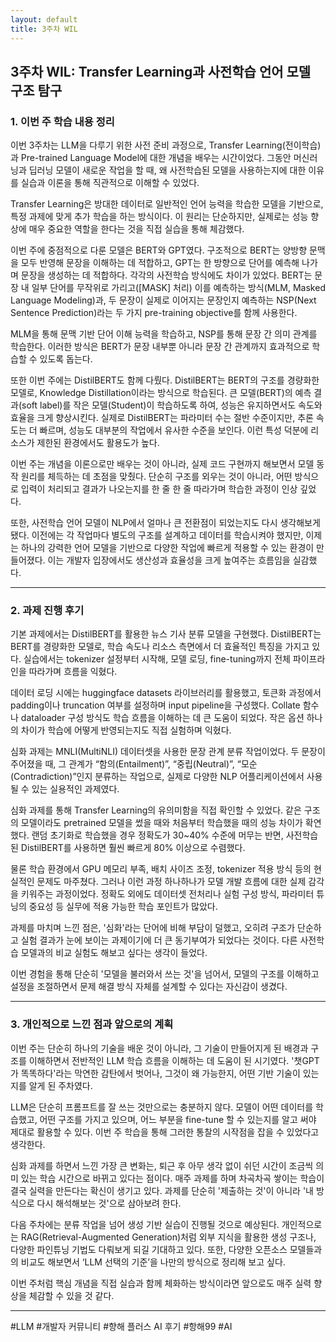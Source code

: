 ```yaml
---
layout: default
title: 3주차 WIL
---
```


## 3주차 WIL: Transfer Learning과 사전학습 언어 모델 구조 탐구

### 1. 이번 주 학습 내용 정리

이번 3주차는 LLM을 다루기 위한 사전 준비 과정으로, Transfer Learning(전이학습)과 Pre-trained Language Model에 대한 개념을 배우는 시간이었다. 그동안 머신러닝과 딥러닝 모델이 새로운 작업을 할 때, 왜 사전학습된 모델을 사용하는지에 대한 이유를 실습과 이론을 통해 직관적으로 이해할 수 있었다.

Transfer Learning은 방대한 데이터로 일반적인 언어 능력을 학습한 모델을 기반으로, 특정 과제에 맞게 추가 학습을 하는 방식이다. 이 원리는 단순하지만, 실제로는 성능 향상에 매우 중요한 역할을 한다는 것을 직접 실습을 통해 체감했다.

이번 주에 중점적으로 다룬 모델은 BERT와 GPT였다. 구조적으로 BERT는 양방향 문맥을 모두 반영해 문장을 이해하는 데 적합하고, GPT는 한 방향으로 단어를 예측해 나가며 문장을 생성하는 데 적합하다. 각각의 사전학습 방식에도 차이가 있었다. BERT는 문장 내 일부 단어를 무작위로 가리고([MASK] 처리) 이를 예측하는 방식(MLM, Masked Language Modeling)과, 두 문장이 실제로 이어지는 문장인지 예측하는 NSP(Next Sentence Prediction)라는 두 가지 pre-training objective를 함께 사용한다.

MLM을 통해 문맥 기반 단어 이해 능력을 학습하고, NSP를 통해 문장 간 의미 관계를 학습한다. 이러한 방식은 BERT가 문장 내부뿐 아니라 문장 간 관계까지 효과적으로 학습할 수 있도록 돕는다.

또한 이번 주에는 DistilBERT도 함께 다뤘다. DistilBERT는 BERT의 구조를 경량화한 모델로, Knowledge Distillation이라는 방식으로 학습된다. 큰 모델(BERT)의 예측 결과(soft label)를 작은 모델(Student)이 학습하도록 하여, 성능은 유지하면서도 속도와 효율을 크게 향상시킨다. 실제로 DistilBERT는 파라미터 수는 절반 수준이지만, 추론 속도는 더 빠르며, 성능도 대부분의 작업에서 유사한 수준을 보인다. 이런 특성 덕분에 리소스가 제한된 환경에서도 활용도가 높다.

이번 주는 개념을 이론으로만 배우는 것이 아니라, 실제 코드 구현까지 해보면서 모델 동작 원리를 체득하는 데 초점을 맞췄다. 단순히 구조를 외우는 것이 아니라, 어떤 방식으로 입력이 처리되고 결과가 나오는지를 한 줄 한 줄 따라가며 학습한 과정이 인상 깊었다.

또한, 사전학습 언어 모델이 NLP에서 얼마나 큰 전환점이 되었는지도 다시 생각해보게 됐다. 이전에는 각 작업마다 별도의 구조를 설계하고 데이터를 학습시켜야 했지만, 이제는 하나의 강력한 언어 모델을 기반으로 다양한 작업에 빠르게 적용할 수 있는 환경이 만들어졌다. 이는 개발자 입장에서도 생산성과 효율성을 크게 높여주는 흐름임을 실감했다.

---

### 2. 과제 진행 후기

기본 과제에서는 DistilBERT를 활용한 뉴스 기사 분류 모델을 구현했다. DistilBERT는 BERT를 경량화한 모델로, 학습 속도나 리소스 측면에서 더 효율적인 특징을 가지고 있다. 실습에서는 tokenizer 설정부터 시작해, 모델 로딩, fine-tuning까지 전체 파이프라인을 따라가며 흐름을 익혔다.

데이터 로딩 시에는 huggingface datasets 라이브러리를 활용했고, 토큰화 과정에서 padding이나 truncation 여부를 설정하며 input pipeline을 구성했다. Collate 함수나 dataloader 구성 방식도 학습 흐름을 이해하는 데 큰 도움이 되었다. 작은 옵션 하나의 차이가 학습에 어떻게 반영되는지도 직접 실험하며 익혔다.

심화 과제는 MNLI(MultiNLI) 데이터셋을 사용한 문장 관계 분류 작업이었다. 두 문장이 주어졌을 때, 그 관계가 “함의(Entailment)”, “중립(Neutral)”, “모순(Contradiction)”인지 분류하는 작업으로, 실제로 다양한 NLP 어플리케이션에서 사용될 수 있는 실용적인 과제였다.

심화 과제를 통해 Transfer Learning의 유의미함을 직접 확인할 수 있었다. 같은 구조의 모델이라도 pretrained 모델을 썼을 때와 처음부터 학습했을 때의 성능 차이가 확연했다. 랜덤 초기화로 학습했을 경우 정확도가 30~40% 수준에 머무는 반면, 사전학습된 DistilBERT를 사용하면 훨씬 빠르게 80% 이상으로 수렴했다.

물론 학습 환경에서 GPU 메모리 부족, 배치 사이즈 조정, tokenizer 적용 방식 등의 현실적인 문제도 마주쳤다. 그러나 이런 과정 하나하나가 모델 개발 흐름에 대한 실제 감각을 키워주는 과정이었다. 정확도 외에도 데이터셋 전처리나 실험 구성 방식, 파라미터 튜닝의 중요성 등 실무에 적용 가능한 학습 포인트가 많았다.

과제를 마치며 느낀 점은, '심화'라는 단어에 비해 부담이 덜했고, 오히려 구조가 단순하고 실험 결과가 눈에 보이는 과제이기에 더 큰 동기부여가 되었다는 것이다. 다른 사전학습 모델과의 비교 실험도 해보고 싶다는 생각이 들었다.

이번 경험을 통해 단순히 '모델을 불러와서 쓰는 것'을 넘어서, 모델의 구조를 이해하고 설정을 조절하면서 문제 해결 방식 자체를 설계할 수 있다는 자신감이 생겼다.

---


### 3. 개인적으로 느낀 점과 앞으로의 계획

이번 주는 단순히 하나의 기술을 배운 것이 아니라, 그 기술이 만들어지게 된 배경과 구조를 이해하면서 전반적인 LLM 학습 흐름을 이해하는 데 도움이 된 시기였다. '챗GPT가 똑똑하다'라는 막연한 감탄에서 벗어나, 그것이 왜 가능한지, 어떤 기반 기술이 있는지를 알게 된 주차였다.

LLM은 단순히 프롬프트를 잘 쓰는 것만으로는 충분하지 않다. 모델이 어떤 데이터를 학습했고, 어떤 구조를 가지고 있으며, 어느 부분을 fine-tune 할 수 있는지를 알고 써야 제대로 활용할 수 있다. 이번 주 학습을 통해 그러한 통찰의 시작점을 잡을 수 있었다고 생각한다.

심화 과제를 하면서 느낀 가장 큰 변화는, 퇴근 후 아무 생각 없이 쉬던 시간이 조금씩 의미 있는 학습 시간으로 바뀌고 있다는 점이다. 매주 과제를 하며 차곡차곡 쌓이는 학습이 결국 실력을 만든다는 확신이 생기고 있다. 과제를 단순히 '제출하는 것'이 아니라 '내 방식으로 다시 해석해보는 것'으로 삼아보려 한다.

다음 주차에는 분류 작업을 넘어 생성 기반 실습이 진행될 것으로 예상된다. 개인적으로는 RAG(Retrieval-Augmented Generation)처럼 외부 지식을 활용한 생성 구조나, 다양한 파인튜닝 기법도 다뤄보게 되길 기대하고 있다. 또한, 다양한 오픈소스 모델들과의 비교도 해보면서 ‘LLM 선택의 기준’을 나만의 방식으로 정리해 보고 싶다.

이번 주처럼 핵심 개념을 직접 실습과 함께 체화하는 방식이라면 앞으로도 매주 실력 향상을 체감할 수 있을 것 같다.


---

#LLM #개발자 커뮤니티 #향해 플러스 AI 후기 #항해99 #AI
